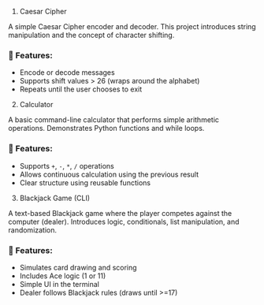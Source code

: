 1. Caesar Cipher

A simple Caesar Cipher encoder and decoder. This project introduces string manipulation and the concept of character shifting.

### 📌 Features:
- Encode or decode messages
- Supports shift values > 26 (wraps around the alphabet)
- Repeats until the user chooses to exit

2. Calculator

A basic command-line calculator that performs simple arithmetic operations. Demonstrates Python functions and while loops.

### 📌 Features:
- Supports `+`, `-`, `*`, `/` operations
- Allows continuous calculation using the previous result
- Clear structure using reusable functions

3. Blackjack Game (CLI)

A text-based Blackjack game where the player competes against the computer (dealer). Introduces logic, conditionals, list manipulation, and randomization.

### 📌 Features:
- Simulates card drawing and scoring
- Includes Ace logic (1 or 11)
- Simple UI in the terminal
- Dealer follows Blackjack rules (draws until >=17)

